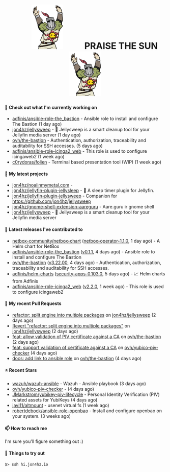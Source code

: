 <h1 align="center">
  <img src="./assets/praise-the-sun.gif" width="100" alt="PRAISE THE SUN" style="margin: 0 60px;"/>
  PRAISE THE SUN
  <img src="./assets/praise-the-sun.gif" width="100" alt="PRAISE THE SUN" style="margin: 0 60px;"/>
</h1>

#### 👷 Check out what I'm currently working on

- [adfinis/ansible-role-the_bastion](https://github.com/adfinis/ansible-role-the_bastion) - Ansible role to install and configure The Bastion (1 day ago)
- [jon4hz/jellysweep](https://github.com/jon4hz/jellysweep) - 🧹 Jellysweep is a smart cleanup tool for your Jellyfin media server (1 day ago)
- [ovh/the-bastion](https://github.com/ovh/the-bastion) - Authentication, authorization, traceability and auditability for SSH accesses. (5 days ago)
- [adfinis/ansible-role-icinga2_web](https://github.com/adfinis/ansible-role-icinga2_web) - This role is used to configure icingaweb2 (1 week ago)
- [c0rydoras/folien](https://github.com/c0rydoras/folien) - Terminal based presentation tool (WIP) (1 week ago)

#### 🌱 My latest projects

- [jon4hz/noaiinmymetal.com](https://github.com/jon4hz/noaiinmymetal.com) - 
- [jon4hz/jellyfin-plugin-jellysleep](https://github.com/jon4hz/jellyfin-plugin-jellysleep) - 🌙 A sleep timer plugin for Jellyfin.
- [jon4hz/jellyfin-plugin-jellysweep](https://github.com/jon4hz/jellyfin-plugin-jellysweep) - Companion for https://github.com/jon4hz/jellysweep
- [jon4hz/gnome-shell-extension-aareguru](https://github.com/jon4hz/gnome-shell-extension-aareguru) - Aare.guru ir gnome shell
- [jon4hz/jellysweep](https://github.com/jon4hz/jellysweep) - 🧹 Jellysweep is a smart cleanup tool for your Jellyfin media server

#### 🔭 Latest releases I've contributed to

- [netbox-community/netbox-chart](https://github.com/netbox-community/netbox-chart) ([netbox-operator-1.1.0](https://github.com/netbox-community/netbox-chart/releases/tag/netbox-operator-1.1.0), 1 day ago) - A Helm chart for NetBox
- [adfinis/ansible-role-the_bastion](https://github.com/adfinis/ansible-role-the_bastion) ([v0.1.1](https://github.com/adfinis/ansible-role-the_bastion/releases/tag/v0.1.1), 4 days ago) - Ansible role to install and configure The Bastion
- [ovh/the-bastion](https://github.com/ovh/the-bastion) ([v3.22.00](https://github.com/ovh/the-bastion/releases/tag/v3.22.00), 4 days ago) - Authentication, authorization, traceability and auditability for SSH accesses.
- [adfinis/helm-charts](https://github.com/adfinis/helm-charts) ([security-apps-0.103.0](https://github.com/adfinis/helm-charts/releases/tag/security-apps-0.103.0), 5 days ago) - 📈 Helm charts from Adfinis
- [adfinis/ansible-role-icinga2_web](https://github.com/adfinis/ansible-role-icinga2_web) ([v2.2.0](https://github.com/adfinis/ansible-role-icinga2_web/releases/tag/v2.2.0), 1 week ago) - This role is used to configure icingaweb2

#### 🔨 My recent Pull Requests

- [refactor: split engine into multiple packages](https://github.com/jon4hz/jellysweep/pull/123) on [jon4hz/jellysweep](https://github.com/jon4hz/jellysweep) (2 days ago)
- [Revert &#34;refactor: split engine into multiple packages&#34;](https://github.com/jon4hz/jellysweep/pull/122) on [jon4hz/jellysweep](https://github.com/jon4hz/jellysweep) (2 days ago)
- [feat: allow validation of PIV certificate against a CA](https://github.com/ovh/the-bastion/pull/589) on [ovh/the-bastion](https://github.com/ovh/the-bastion) (2 days ago)
- [feat: support validation of certificate against a CA](https://github.com/ovh/yubico-piv-checker/pull/9) on [ovh/yubico-piv-checker](https://github.com/ovh/yubico-piv-checker) (4 days ago)
- [docs: add link to ansible role](https://github.com/ovh/the-bastion/pull/588) on [ovh/the-bastion](https://github.com/ovh/the-bastion) (4 days ago)

#### ⭐ Recent Stars

- [wazuh/wazuh-ansible](https://github.com/wazuh/wazuh-ansible) - Wazuh - Ansible playbook (3 days ago)
- [ovh/yubico-piv-checker](https://github.com/ovh/yubico-piv-checker) -  (4 days ago)
- [JMarkstrom/yubikey-piv-lifecycle](https://github.com/JMarkstrom/yubikey-piv-lifecycle) - Personal Identity Verification (PIV) related assets for YubiKeys (4 days ago)
- [javi11/altmount](https://github.com/javi11/altmount) - usenet virtual fs (1 week ago)
- [robertdebock/ansible-role-openbao](https://github.com/robertdebock/ansible-role-openbao) - Install and configure openbao on your system. (3 weeks ago)

#### 📫 How to reach me
I'm sure you'll figure something out :)

#### 👀 Things to try out
```
$> ssh hi.jon4hz.io
```